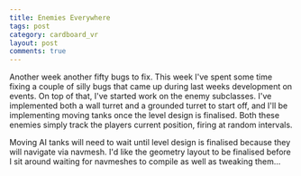 ```yaml
---
title: Enemies Everywhere
tags: post
category: cardboard_vr
layout: post
comments: true
---
```


Another week another fifty bugs to fix. This week I've spent some time fixing a couple of silly bugs that came up during last weeks development on events. On top of that, I've started work on the enemy subclasses. I've implemented both a wall turret and a grounded turret to start off, and I'll be implementing moving tanks once the level design is finalised. Both these enemies simply track the players current position, firing at random intervals.

Moving AI tanks will need to wait until level design is finalised because they will navigate via navmesh. I'd like the geometry layout to be finalised before I sit around waiting for navmeshes to compile as well as tweaking them...